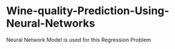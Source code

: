 # Wine-quality-Prediction-Using-Neural-Networks
Neural Network Model is used for this Regression Problem
